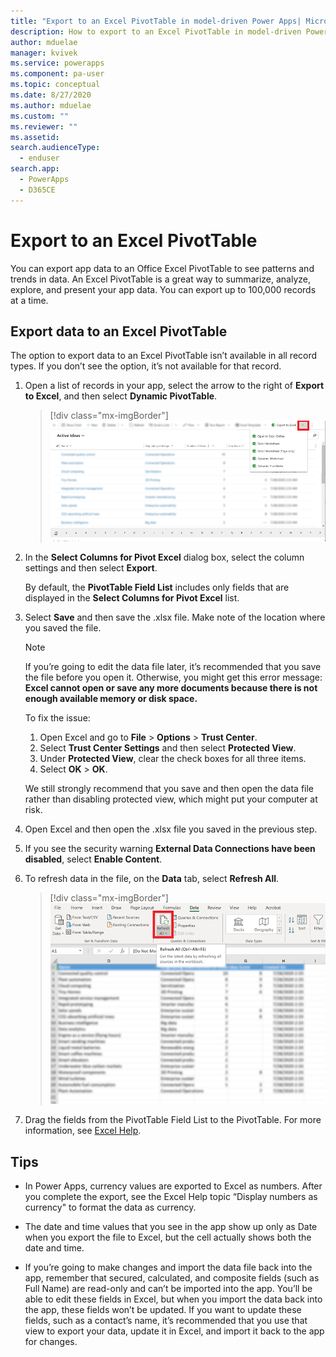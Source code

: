 ```yaml
---
title: "Export to an Excel PivotTable in model-driven Power Apps| MicrosoftDocs"
description: How to export to an Excel PivotTable in model-driven Power Apps
author: mduelae
manager: kvivek
ms.service: powerapps
ms.component: pa-user
ms.topic: conceptual
ms.date: 8/27/2020
ms.author: mduelae
ms.custom: ""
ms.reviewer: ""
ms.assetid: 
search.audienceType: 
  - enduser
search.app: 
  - PowerApps
  - D365CE
---
```

# Export to an Excel PivotTable


You can export app data to an Office Excel PivotTable to see patterns and trends in data. An Excel PivotTable is a great way to summarize, analyze, explore, and present your app data. You can export up to 100,000 records at a time.  
  

## Export data to an Excel PivotTable  
The option to export data to an Excel PivotTable isn’t available in all record types. If you don’t see the option, it’s not available for that record.  
  
1. Open a list of records in your app, select the arrow to the right of **Export to Excel**, and then select **Dynamic PivotTable**.  

   > [!div class="mx-imgBorder"] 
   > ![Export to excel](media/export_to_excel.png "Select export to Excel")
  
2. In the **Select Columns for Pivot Excel** dialog box, select the column settings and then select **Export**.  
  
   By default, the **PivotTable Field List** includes only fields that are displayed in the **Select Columns for Pivot Excel** list.  
  
3. Select **Save** and then save the .xlsx file. Make note of the location where you saved the file.  
  
   > [!NOTE]
   > If you’re going to edit the data file later, it’s recommended that you save the file before you open it. Otherwise, you might get this error message: **Excel cannot open or save any more documents because there is not enough available memory or disk space.**  
   > 
   > To fix the issue:  
   > 
   > 1. Open Excel and go to **File** > **Options** > **Trust Center**.  
   > 2. Select **Trust Center Settings** and then select **Protected View**.  
   > 3. Under **Protected View**, clear the check boxes for all three items.  
   > 4. Select **OK** > **OK**.  
   > 
   > We still strongly recommend that you save and then open the data file rather than disabling protected view, which might put your computer at risk.  
  
4. Open Excel and then open the .xlsx file you saved in the previous step.  
  
5. If you see the security warning **External Data Connections have been disabled**, select **Enable Content**.  
  
6. To refresh data in the file, on the **Data** tab, select **Refresh All**.  

   > [!div class="mx-imgBorder"] 
   > ![Refresh all data](media/refresh_data.png "Refresh all data")
  
7. Drag the fields from the PivotTable Field List to the PivotTable. For more information, see [Excel Help](https://support.microsoft.com/excel).  
  
## Tips  
  
- In Power Apps, currency values are exported to Excel as numbers. After you complete the export, see the Excel Help topic “Display numbers as currency" to format the data as currency.
  
- The date and time values that you see in the app show up only as Date when you export the file to Excel, but the cell actually shows both the date and time.  
  
- If you’re going to make changes and import the data file back into the app, remember that secured, calculated, and composite fields (such as Full Name) are read-only and can’t be imported into the app. You’ll be able to edit these fields in Excel, but when you import the data back into the app, these fields won’t be updated. If you want to update these fields, such as a contact’s name, it’s recommended that you use that view to export your data, update it in Excel, and import it back to the app for changes.  
  
 
